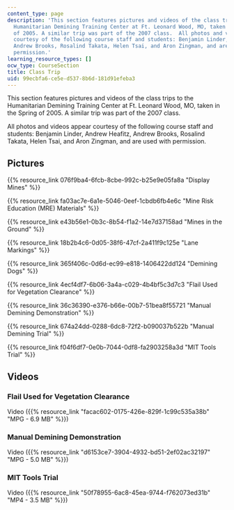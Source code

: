 ```yaml
---
content_type: page
description: 'This section features pictures and videos of the class trips to the
  Humanitarian Demining Training Center at Ft. Leonard Wood, MO, taken in the Spring
  of 2005. A similar trip was part of the 2007 class.  All photos and videos appear
  courtesy of the following course staff and students: Benjamin Linder, Andrew Heafitz,
  Andrew Brooks, Rosalind Takata, Helen Tsai, and Aron Zingman, and are used with
  permission.'
learning_resource_types: []
ocw_type: CourseSection
title: Class Trip
uid: 99ecbfa6-ce5e-d537-8b6d-181d91efeba3
---
```


This section features pictures and videos of the class trips to the Humanitarian Demining Training Center at Ft. Leonard Wood, MO, taken in the Spring of 2005. A similar trip was part of the 2007 class.

All photos and videos appear courtesy of the following course staff and students: Benjamin Linder, Andrew Heafitz, Andrew Brooks, Rosalind Takata, Helen Tsai, and Aron Zingman, and are used with permission.

Pictures
--------

{{% resource_link 076f9ba4-6fcb-8cbe-992c-b25e9e05fa8a "Display Mines" %}}

{{% resource_link fa03ac7e-6a1e-5046-0eef-1cbdb6fb4e6c "Mine Risk Education (MRE) Materials" %}}

{{% resource_link e43b56e1-0b3c-8b54-f1a2-14e7d37158ad "Mines in the Ground" %}}

{{% resource_link 18b2b4c6-0d05-38f6-47cf-2a411f9c125e "Lane Markings" %}}

{{% resource_link 365f406c-0d6d-ec99-e818-1406422dd124 "Demining Dogs" %}}

{{% resource_link 4ecf4df7-6b06-3a4a-c029-4b4bf5c3d7c3 "Flail Used for Vegetation Clearance" %}}

{{% resource_link 36c36390-e376-b66e-00b7-51bea8f55721 "Manual Demining Demonstration" %}}

{{% resource_link 674a24dd-0288-6dc8-72f2-b090037b522b "Manual Demining Trial" %}}

{{% resource_link f04f6df7-0e0b-7044-0df8-fa2903258a3d "MIT Tools Trial" %}}

Videos
------

### Flail Used for Vegetation Clearance

Video ({{% resource_link "facac602-0175-426e-829f-1c99c535a38b" "MPG - 6.9 MB" %}})

### Manual Demining Demonstration

Video ({{% resource_link "d6153ce7-3904-4932-bd51-2ef02ac32197" "MPG - 5.0 MB" %}})

### MIT Tools Trial

Video ({{% resource_link "50f78955-6ac8-45ea-9744-f762073ed31b" "MP4 - 3.5 MB" %}})
